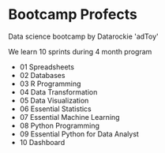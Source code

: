 # Bootcamp Profects
Data science bootcamp by Datarockie 'adToy'

We learn 10 sprints during 4 month program

- 01 Spreadsheets
- 02 Databases
- 03 R Programming
- 04 Data Transformation
- 05 Data Visualization
- 06 Essential Statistics
- 07 Essential Machine Learning
- 08 Python Programming
- 09 Essential Python for Data Analyst
- 10 Dashboard

